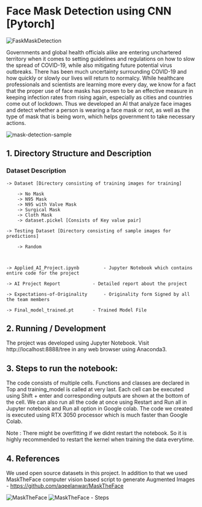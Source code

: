 # Face Mask Detection using CNN [Pytorch]

![FaskMaskDetection](https://user-images.githubusercontent.com/35566310/166952220-d32aaf0b-edd1-4ea6-8074-c567912ac256.png)

Governments and global health officials alike are entering unchartered territory when it comes to setting guidelines and regulations on how to slow the spread of COVID-19, while also mitigating future potential virus outbreaks. There has been much uncertainty surrounding COVID-19 and how quickly or slowly our lives will return to normalcy. While healthcare professionals and scientists are learning more every day, we know for a fact that the proper use of face masks has proven to
be an effective measure in keeping infection rates from rising again, especially as cities and countries come out of lockdown. Thus we developed an AI that analyze face images and detect whether a person is wearing a face mask or not, as well as the type of mask that is being worn, which helps government to take necessary actions.

![mask-detection-sample](https://user-images.githubusercontent.com/35566310/166942413-24742dc1-f573-4dd7-a10e-08010a8c525e.jpg)

## 1. Directory Structure and Description

### Dataset Description

	-> Dataset [Directory consisting of training images for training]

		-> No Mask
		-> N95 Mask
		-> N95 with Valve Mask
		-> Surgical Mask
		-> Cloth Mask 
		-> dataset.pickel [Consists of Key value pair]

	-> Testing Dataset [Directory consisting of sample images for predictions]

		-> Random



	-> Applied_AI_Project.ipynb 		- Jupyter Notebook which contains entire code for the project

	-> AI Project Report 			- Detailed report about the project 

	-> Expectations-of-Originality 		- Originality form Signed by all the team members

	-> Final_model_trained.pt 		- Trained Model File 

## 2. Running / Development

The project was developed using Jupyter Notebook. Visit http://localhost:8888/tree in any web browser using Anaconda3. 

## 3. Steps to run the notebook:

The code consists of multiple cells. Functions and classes are declared in Top and training_model is called at very last. Each cell can be executed using Shift + enter and corresponding outputs are shown at the bottom of the cell. We can also run all the code at once using Restart and Run all in Jupyter notebook and Run all option in Google colab. The code we created is executed using RTX 3050 processor which is much faster than Google Colab. 

Note : There might be overfitting if we didnt restart the notebook. So it is highly recommended to restart the kernel when training the data everytime.

## 4. References

We used open source datasets in this project. In addition to that we used MaskTheFace computer vision based script to generate Augmented Images - https://github.com/aqeelanwar/MaskTheFace

![MaskTheFace](https://user-images.githubusercontent.com/35566310/166953093-c50a3d33-df97-4b0d-93b8-ccb7564a640f.png) ![MaskTheFace - Steps](https://user-images.githubusercontent.com/35566310/166953132-8d0db5e5-ecb3-4a8a-bbb4-c5366517fa87.png)


